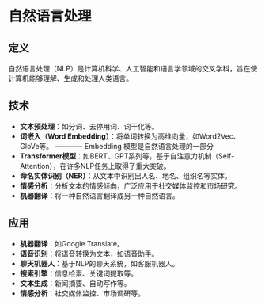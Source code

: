 # 自然语言处理

## 定义

自然语言处理（NLP）是计算机科学、人工智能和语言学领域的交叉学科，旨在使计算机能够理解、生成和处理人类语言。

## 技术

- **文本预处理**：如分词、去停用词、词干化等。
- **词嵌入（Word Embedding）**：将单词转换为高维向量，如Word2Vec、GloVe等。 ————  Embedding 模型是自然语言处理的一部分
- **Transformer模型**：如BERT、GPT系列等，基于自注意力机制（Self-Attention），在许多NLP任务上取得了重大突破。
- **命名实体识别（NER）**：从文本中识别出人名、地名、组织名等实体。
- **情感分析**：分析文本的情感倾向，广泛应用于社交媒体监控和市场研究。
- **机器翻译**：将一种自然语言翻译成另一种自然语言。

## 应用

- **机器翻译**：如Google Translate。
- **语音识别**：将语音转换为文本，如语音助手。
- **聊天机器人**：基于NLP的聊天系统，如客服机器人。
- **搜索引擎**：信息检索、关键词提取等。
- **文本生成**：新闻摘要、自动写作等。
- **情感分析**：社交媒体监控、市场调研等。